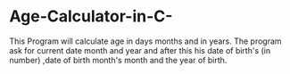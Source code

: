 # Age-Calculator-in-C-
This Program will calculate age in days months and in years. The program ask for current date month and year and after this his date of birth's (in number) ,date of birth month's month and the year of birth.
